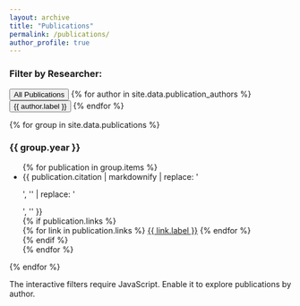 ```yaml
---
layout: archive
title: "Publications"
permalink: /publications/
author_profile: true
---
```


<link rel="stylesheet" href="{{ '/assets/css/publications.css' | relative_url }}">

<div class="filter-section">
  <h3>Filter by Researcher:</h3>
  <div class="filter-buttons">
    <button class="filter-btn active" data-author="all">All Publications</button>
    {% for author in site.data.publication_authors %}
    <button class="filter-btn" data-author="{{ author.key }}">{{ author.label }}</button>
    {% endfor %}
  </div>
</div>

{% for group in site.data.publications %}
<section class="publication-year-group">
  <h3 class="publication-year">{{ group.year }}</h3>
  <ul class="publication-list">
  {% for publication in group.items %}
  <li class="publication-item"{% if publication.id %} id="{{ publication.id }}"{% endif %}{% if publication.authors_tags %} data-authors="{{ publication.authors_tags | join: ',' }}"{% endif %}>
    <div class="publication-citation">
      {{ publication.citation | markdownify | replace: '<p>', '' | replace: '</p>', '' }}
    </div>
    {% if publication.links %}
    <div class="publication-links">
      {% for link in publication.links %}
      <a href="{{ link.url }}"{% if link.url contains 'http' %} target="_blank" rel="noreferrer noopener"{% endif %}>{{ link.label }}</a>
      {% endfor %}
    </div>
    {% endif %}
  </li>
  {% endfor %}
</ul>
</section>
{% endfor %}

<noscript>
  <p>The interactive filters require JavaScript. Enable it to explore publications by author.</p>
</noscript>

<script src="{{ '/assets/js/publications-filter.js' | relative_url }}" defer></script>
